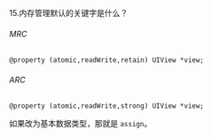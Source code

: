 15.内存管理默认的关键字是什么？


###### MRC

```OBJC
@property (atomic,readWrite,retain) UIView *view;
```

###### ARC

```OBJC
@property (atomic,readWrite,strong) UIView *view;
```

如果改为基本数据类型，那就是 `assign`。

